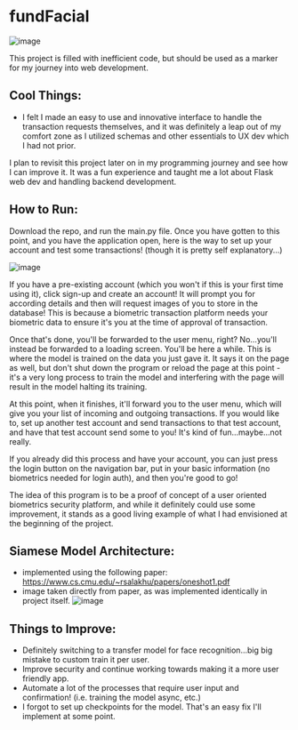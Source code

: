 # fundFacial
![image](https://user-images.githubusercontent.com/77950550/197428516-190b99f0-c579-444e-b25d-dace67f82509.png)

This project is filled with inefficient code, but should be used as a marker for my journey into web development. 

## Cool Things:
- I felt I made an easy to use and innovative interface to handle the transaction requests themselves, and it was definitely a leap out of my comfort zone as I utilized schemas and other essentials to UX dev which I had not prior.

I plan to revisit this project later on in my programming journey and see how I can improve it. It was a fun experience and taught me a lot about Flask web dev and handling backend development.

## How to Run:
Download the repo, and run the main.py file. Once you have gotten to this point, and you have the application open, here is the way to set up your account and test some transactions! (though it is pretty self explanatory...)

![image](https://user-images.githubusercontent.com/77950550/197429316-53171bd7-db68-4d32-bc8a-d78cf28d4e9d.png)

If you have a pre-existing account (which you won't if this is your first time using it), click sign-up and create an account! It will prompt you for according details and then will request images of you to store in the database! This is because a biometric transaction platform needs your biometric data to ensure it's you at the time of approval of transaction. 

Once that's done, you'll be forwarded to the user menu, right? No...you'll instead be forwarded to a loading screen. You'll be here a while. This is where the model is trained on the data you just gave it. It says it on the page as well, but don't shut down the program or reload the page at this point - it's a very long process to train the model and interfering with the page will result in the model halting its training. 

At this point, when it finishes, it'll forward you to the user menu, which will give you your list of incoming and outgoing transactions. If you would like to, set up another test account and send transactions to that test account, and have that test account send some to you! It's kind of fun...maybe...not really.

If you already did this process and have your account, you can just press the login button on the navigation bar, put in your basic information (no biometrics needed for login auth), and then you're good to go!

The idea of this program is to be a proof of concept of a user oriented biometrics security platform, and while it definitely could use some improvement, it stands as a good living example of what I had envisioned at the beginning of the project.

## Siamese Model Architecture:
- implemented using the following paper: https://www.cs.cmu.edu/~rsalakhu/papers/oneshot1.pdf
- image taken directly from paper, as was implemented identically in project itself.
![image](https://user-images.githubusercontent.com/77950550/200202133-c5d0b409-1b8b-4ca2-9dc8-9462c65e003e.png)

## Things to Improve: 
- Definitely switching to a transfer model for face recognition...big big mistake to custom train it per user.
- Improve security and continue working towards making it a more user friendly app.
- Automate a lot of the processes that require user input and confirmation! (i.e. training the model async, etc.)
- I forgot to set up checkpoints for the model. That's an easy fix I'll implement at some point.
